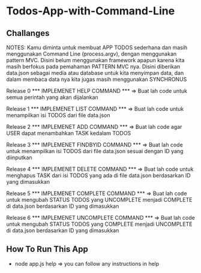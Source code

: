 # Todos-App-with-Command-Line

## Challanges

NOTES: Kamu diminta untuk membuat APP TODOS sederhana dan masih menggunakan Command Line (process.argv), dengan menggunakan pattern MVC. Disini belum menggunakan framework apapun karena kita masih berfokus pada pemahaman PATTERN MVC nya. Disini diberikan data.json sebagai media atau database untuk kita menyimpan data, dan dalam membaca data nya kita jugas masih menggunakan SYNCHRONUS


Release 0 *** IMPLEMENET HELP COMMAND ***
=> Buat lah code untuk semua perintah yang akan dijalankan

Release 1 *** IMPLEMENET LIST COMMAND ***
=> Buat lah code untuk menampilkan isi TODOS dari file data.json

Release 2 *** IMPLEMENET ADD COMMAND ***
=> Buat lah code agar USER dapat menambahkan TASK kedalam TODOS

Release 3 *** IMPLEMENET FINDBYID COMMAND ***
=> Buat lah code untuk menampilkan isi TODOS dari file data.json sesuai dengan ID yang diinputkan

Release 4 *** IMPLEMENET DELETE COMMAND ***
=> Buat lah code untuk menghapus TASK dari isi TODOS yang ada di file data.json berdasarkan ID yang dimasukkan

Release 5 *** IMPLEMENET COMPLETE COMMAND ***
=> Buat lah code untuk mengubah STATUS TODOS yang UNCOMPLETE menjadi COMPLETE di data.json berdasarkan ID yang dimasukkan 

Release 6 *** IMPLEMENET UNCOMPLETE COMMAND ***
=> Buat lah code untuk mengubah STATUS TODOS yang COMPLETE menjadi UNCOMPLETE di data.json berdasarkan ID yang dimasukkan 

## How To Run This App
- node app.js help
  => you can follow any instructions in help
